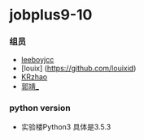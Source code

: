 # jobplus9-10

### 组员
* [leeboyjcc](https://github.com/leeboyjcc)
* [louix] (https://github.com/louixid)
* [KRzhao](https://github.com/Nuonzhao)
* [郭靖_](https://github.com/174987598)


### python version
* 实验楼Python3 具体是3.5.3
